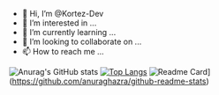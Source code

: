 - 👋 Hi, I’m @Kortez-Dev
- 👀 I’m interested in ...
- 🌱 I’m currently learning ...
- 💞️ I’m looking to collaborate on ...
- 📫 How to reach me ...

<!---
Kortez-Dev/Kortez-Dev is a ✨ special ✨ repository because its `README.md` (this file) appears on your GitHub profile.
You can click the Preview link to take a look at your changes.
--->

![Anurag's GitHub stats](https://github-readme-stats.vercel.app/api?username=Kortez-Dev&show_icons=true&theme=tokyonight)
[![Top Langs](https://github-readme-stats.vercel.app/api/top-langs/?username=Kortez-Dev&layout=compact&theme=tokyonight)](https://github.com/anuraghazra/github-readme-stats)
![Readme Card](https://github-readme-stats.vercel.app/api/pin/?username=Kortez-Dev&repo=foersterdreieck&theme=tokyonight)](https://github.com/anuraghazra/github-readme-stats)

